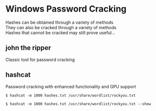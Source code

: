 # Windows Password Cracking
Hashes can be obtained through a variety of methods<br>
They can also be cracked through a variety of methods<br>
Hashes that cannot be cracked may still prove useful...
## john the ripper
Classic tool for password cracking
## hashcat
Password cracking with enhanced functionality and GPU support
```
$ hashcat -m 1000 hashes.txt /usr/share/wordlist/rockyou.txt
```
```
$ hashcat -m 1000 hashes.txt /usr/share/wordlist/rockyou.txt --show
```
